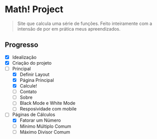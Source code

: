 # Math! Project

> Site que calcula uma série de funções. Feito inteiramente com a intensão de por em prática meus apreendizados.

## Progresso

* [x] Idealização
* [x] Criação do projeto
* [ ] Principal
    * [x] Definir Layout
    * [x] Página Principal
    * [x] Calcule!
    * [ ] Contato
    * [ ] Sobre
    * [ ] Black Mode e White Mode
    * [ ] Resposividade com mobile
* [ ] Páginas de Cálculos
    * [x] Fatorar um Número
    * [ ] Mínimo Múltiplo Comum
    * [ ] Máximo Divisor Comum
